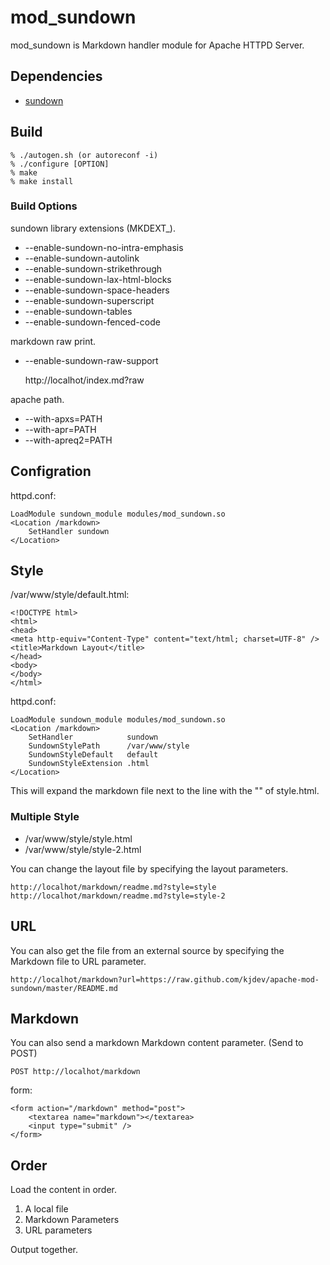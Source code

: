 # mod_sundown #

mod_sundown is Markdown handler module for Apache HTTPD Server.

## Dependencies ##

* [sundown](https://github.com/vmg/sundown)

## Build ##

    % ./autogen.sh (or autoreconf -i)
    % ./configure [OPTION]
    % make
    % make install

### Build Options ###

sundown library extensions (MKDEXT_).

* --enable-sundown-no-intra-emphasis
* --enable-sundown-autolink
* --enable-sundown-strikethrough
* --enable-sundown-lax-html-blocks
* --enable-sundown-space-headers
* --enable-sundown-superscript
* --enable-sundown-tables
* --enable-sundown-fenced-code

markdown raw print.

* --enable-sundown-raw-support

    http://localhot/index.md?raw

apache path.

* --with-apxs=PATH
* --with-apr=PATH
* --with-apreq2=PATH

## Configration ##

httpd.conf:

    LoadModule sundown_module modules/mod_sundown.so
    <Location /markdown>
        SetHandler sundown
    </Location>

## Style ##

/var/www/style/default.html:

    <!DOCTYPE html>
    <html>
    <head>
    <meta http-equiv="Content-Type" content="text/html; charset=UTF-8" />
    <title>Markdown Layout</title>
    </head>
    <body>
    </body>
    </html>

httpd.conf:

    LoadModule sundown_module modules/mod_sundown.so
    <Location /markdown>
        SetHandler            sundown
        SundownStylePath      /var/www/style
        SundownStyleDefault   default
        SundownStyleExtension .html
    </Location>

This will expand the markdown file next to the line
with the "<body>" of style.html.

### Multiple Style ##

* /var/www/style/style.html
* /var/www/style/style-2.html

You can change the layout file by specifying the layout parameters.

    http://localhot/markdown/readme.md?style=style
    http://localhot/markdown/readme.md?style=style-2

## URL ##

You can also get the file from an external source
by specifying the Markdown file to URL parameter.

    http://localhot/markdown?url=https://raw.github.com/kjdev/apache-mod-sundown/master/README.md

## Markdown ##

You can also send a markdown Markdown content parameter. (Send to POST)

    POST http://localhot/markdown

form:

    <form action="/markdown" method="post">
        <textarea name="markdown"></textarea>
        <input type="submit" />
    </form>

## Order ##

Load the content in order.

1. A local file
2. Markdown Parameters
3. URL parameters

Output together.
